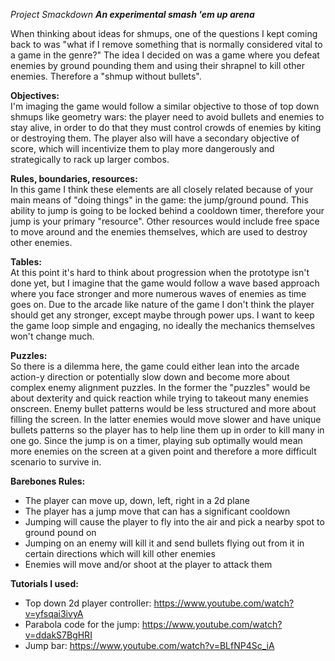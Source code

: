 ﻿*Project Smackdown*
***An experimental smash 'em up arena***

When thinking about ideas for shmups, one of the questions I kept coming back to was "what if I remove something that is normally considered vital to a game in the genre?"
The idea I decided on was a game where you defeat enemies by ground pounding them and using their shrapnel to kill other enemies. Therefore a "shmup without bullets".

**Objectives:** <br />
I'm imaging the game would follow a similar objective to those of top down shmups like geometry wars: the player need to avoid bullets and enemies to stay alive, in order to do that they must control crowds of enemies by kiting or destroying them. The player also will have a secondary objective of score, which will incentivize them to play more dangerously and strategically to rack up larger combos.

**Rules, boundaries, resources:** <br />
In this game I think these elements are all closely related because of your main means of "doing things" in the game: the jump/ground pound. This ability to jump is going to be locked behind a cooldown timer, therefore your jump is your primary "resource". Other resources would include free space to move around and the enemies themselves, which are used to destroy other enemies.

**Tables:** <br />
At this point it's hard to think about progression when the prototype isn't done yet, but I imagine that the game would follow a wave based approach where you face stronger and more numerous waves of enemies as time goes on. Due to the arcade like nature of the game I don't think the player should get any stronger, except maybe through power ups. I want to keep the game loop simple and engaging, no ideally the mechanics themselves won't change much.

**Puzzles:** <br />
So there is a dilemma here, the game could either lean into the arcade action-y direction or potentially slow down and become more about complex enemy alignment puzzles. In the former the "puzzles" would be about dexterity and quick reaction while trying to takeout many enemies onscreen. Enemy bullet patterns would be less structured and more about filling the screen. In the latter enemies would move slower and have unique bullets patterns so the player has to help line them up in order to kill many in one go. Since the jump is on a timer, playing sub optimally would mean more enemies on the screen at a given point and therefore a more difficult scenario to survive in.

**Barebones Rules:** <br />
- The player can move up, down, left, right in a 2d plane
- The player has a jump move that can has a significant cooldown
- Jumping will cause the player to fly into the air and pick a nearby spot to ground pound on
- Jumping on an enemy will kill it and send bullets flying out from it in certain directions which will kill other enemies
- Enemies will move and/or shoot at the player to attack them


**Tutorials I used:**

- Top down 2d player controller: https://www.youtube.com/watch?v=yfsqai3ivyA
- Parabola code for the jump: https://www.youtube.com/watch?v=ddakS7BgHRI
- Jump bar: https://www.youtube.com/watch?v=BLfNP4Sc_iA

